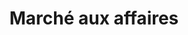 ---
title: "Marché aux affaires"
url: /villefranche-sur-saone/marche-aux-affaires/
shop: Dorfladen
---